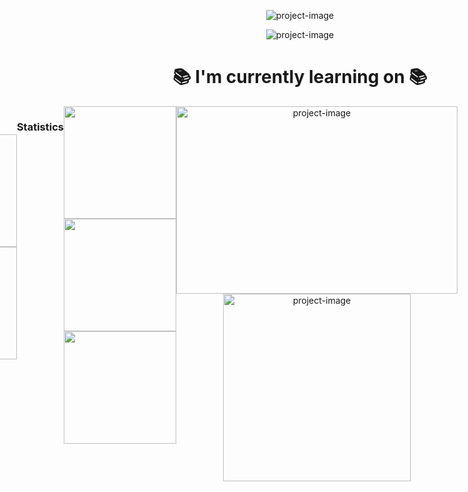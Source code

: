 <p align="center"><img src="https://capsule-render.vercel.app/api?type=waving&height=300&color=gradient&text=👑%20ABOUT%20ME%20👑&textBg=false&fontSize=80&desc=Muhamad%20Nurfadli&descAlign=50&descAlignY=66&descSize=25" alt="project-image"></p>
<p align="center"><img src="https://i.giphy.com/PUyO4KmKWX5D2MzH3w.webp" alt="project-image"></p>

<h1 align="center" id="title">📚 I'm currently learning on 📚</h1>
<div style="display: flex; justify-content: flex-end;">
  <div style="text-align: end;">
      <div style="text-align: left;">
    <img src="https://user-images.githubusercontent.com/74038190/213760697-1dc03683-ba49-44f2-985e-95fd5ec22d3f.gif" alt="project-image" width="450" height="300" align="left">
        
<h3 align="end" id="title">Android Software Development 📱</h3> 
<h3 align="end" id="title">Windows Software Development 🖥️</h3>
<h3 align="end" id="title">(a sprinkle of) Adobe Premiere Pro & Photoshop 📷🎬</h3>  
  </div>
</div>

<br>
<br>
<br>
<br>
<br>
<br>
<br>
<br>
<br>

<div align="start">
      <h1 align="center" id="title">⚡ Little Facts ⚡</h1>
  <div style="text-align: left;">
    <img src="https://github.com/OcatZ0/OcatZ0/raw/main/asd.gif" width="426" height="240" align="right">
        
**⭐ My name is Muhamad Nurfadli 🤓**

**⭐ I'm from Indonesia 🇮🇩 🇮🇩</h3>**

**⭐ I'm currently studying at SMKN 1 Batam 🏫**

**⭐ Hearts of Iron 4 Player 🎖️**
  </div>
</div>

<br>
<br>
<br>
<br>

<h1 align="center" id="title">Contact Me</h1>
<div align="center">
  
  [![Instagram - fadli_ocatz](https://img.shields.io/static/v1?label=Instagram&message=fadli_ocatz&color=E1306C&style=for-the-badge&logo=instagram)](https://www.instagram.com/fadli_ocatz/)
  ![Discord - ocatz](https://img.shields.io/badge/Discord-ocatz-5865F2?style=for-the-badge&logo=instagram&logoColor=5865F2)
  ![Whatsapp - null (just tryin to fill this line bruv)](https://img.shields.io/badge/Whatsapp-null_(just_tryin_to_fill_this_line_bruv)-25D366?style=for-the-badge&logo=whatsapp&logoColor=25D366)
  
</div>

<br>

<h1 align="center" id="title">💻 Tech Stack 💻</h1>

<div align="center">
  
  ![C#](https://img.shields.io/badge/c%23-%23239120.svg?style=for-the-badge&logo=csharp&logoColor=white)
  ![Kotlin](https://img.shields.io/badge/kotlin-%237F52FF.svg?style=for-the-badge&logo=kotlin&logoColor=white)
  ![.Net](https://img.shields.io/badge/.NET-5C2D91?style=for-the-badge&logo=.net&logoColor=white)
  ![MicrosoftSQLServer](https://img.shields.io/badge/Microsoft%20SQL%20Server-CC2927?style=for-the-badge&logo=microsoft%20sql%20server&logoColor=white)
  ![Adobe Photoshop](https://img.shields.io/badge/adobe%20photoshop-%2331A8FF.svg?style=for-the-badge&logo=adobe%20photoshop&logoColor=white)
  ![Adobe Premiere Pro](https://img.shields.io/badge/Adobe%20Premiere%20Pro-9999FF.svg?style=for-the-badge&logo=Adobe%20Premiere%20Pro&logoColor=white)
  
</div>

<br>

<h1 align="center" id="title">📊 GitHub Stats 📊</h1>
<div align="center">
  <p align="center"> <a href="https://github.com/ryo-ma/github-profile-trophy"><img src="https://github-profile-trophy.vercel.app/?username=OcatZ0&theme=default" alt="OcatZ0" /></a> </p>
  <img align="center" height="180em" src="https://github-readme-stats.vercel.app/api?username=OcatZ0&show_icons=true&locale=en&theme=transparent" alt="OcatZ0" />
  <img align="center" height="180em" src="https://github-readme-streak-stats.herokuapp.com/?user=OcatZ0&theme=" alt="OcatZ0" />
</div>


<h3 align="center">Statistics</h3>
<div align="center">
<a href="https://github.com/OcatZ0">
<img align="center" src="http://github-profile-summary-cards.vercel.app/api/cards/stats?username=OcatZ0&theme=github" height="180em" />
<img align="center" src="http://github-profile-summary-cards.vercel.app/api/cards/productive-time?username=OcatZ0&theme=github" height="180em" />
<img align="center" src="http://github-profile-summary-cards.vercel.app/api/cards/profile-details?username=OcatZ0&theme=github" height="180em" />
</div>

<div align="center">
  
  <img src="https://i.pinimg.com/originals/04/4d/12/044d12b83f0f1aa1012563a4701b0531.gif" alt="project-image" width="450" height="300">
  <img src="https://c.tenor.com/wAf24FIqeL4AAAAC/tenor.gif" alt="project-image" width="300" height="300">
  
</div>
